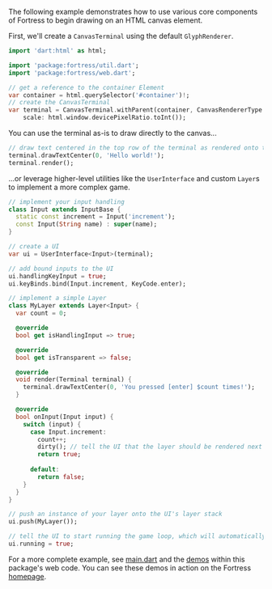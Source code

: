 The following example demonstrates how to use various core components of Fortress to begin drawing
on an HTML canvas element.

First, we'll create a `CanvasTerminal` using the default `GlyphRenderer`.

```dart
import 'dart:html' as html;

import 'package:fortress/util.dart';
import 'package:fortress/web.dart';

// get a reference to the container Element
var container = html.querySelector('#container')!;
// create the CanvasTerminal
var terminal = CanvasTerminal.withParent(container, CanvasRendererType.glyph,
    scale: html.window.devicePixelRatio.toInt());
```

You can use the terminal as-is to draw directly to the canvas...

```dart
// draw text centered in the top row of the terminal as rendered onto the canvas
terminal.drawTextCenter(0, 'Hello world!');
terminal.render();
```

...or leverage higher-level utilities like the `UserInterface` and custom `Layer`s to implement a
more complex game.

```dart
// implement your input handling
class Input extends InputBase {
  static const increment = Input('increment');
  const Input(String name) : super(name);
}

// create a UI
var ui = UserInterface<Input>(terminal);

// add bound inputs to the UI
ui.handlingKeyInput = true;
ui.keyBinds.bind(Input.increment, KeyCode.enter);

// implement a simple Layer
class MyLayer extends Layer<Input> {
  var count = 0;

  @override
  bool get isHandlingInput => true;

  @override
  bool get isTransparent => false;

  @override
  void render(Terminal terminal) {
    terminal.drawTextCenter(0, 'You pressed [enter] $count times!');
  }

  @override
  bool onInput(Input input) {
    switch (input) {
      case Input.increment:
        count++;
        dirty(); // tell the UI that the layer should be rendered next frame
        return true;
      
      default:
        return false;
    }
  }
}

// push an instance of your layer onto the UI's layer stack
ui.push(MyLayer());

// tell the UI to start running the game loop, which will automatically update and render your layer
ui.running = true;
```

For a more complete example, see [main.dart](../web/main.dart) and the [demos](../web/demo) within
this package's web code. You can see these demos in action on the Fortress
[homepage](https://alexgladd.github.io/fortress/).
